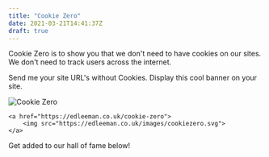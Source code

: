 ```yaml
---
title: "Cookie Zero"
date: 2021-03-21T14:41:37Z
draft: true
---
```


Cookie Zero is to show you that we don't need to have cookies on our sites. We don't need to track users across the internet.

Send me your site URL's without Cookies. Display this cool banner on your site.

![Cookie Zero](https://edleeman.co.uk/images/cookiezero.svg)

```
<a href="https://edleeman.co.uk/cookie-zero">
    <img src="https://edleeman.co.uk/images/cookiezero.svg">
</a>
```

Get added to our hall of fame below!
